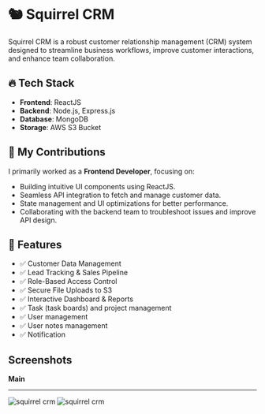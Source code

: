 # 🐿️ Squirrel CRM

Squirrel CRM is a robust customer relationship management (CRM) system designed to streamline business workflows, improve customer interactions, and enhance team collaboration.

## 🔥 Tech Stack

- **Frontend**: ReactJS
- **Backend**: Node.js, Express.js
- **Database**: MongoDB
- **Storage**: AWS S3 Bucket

## 🚀 My Contributions

I primarily worked as a **Frontend Developer**, focusing on:

- Building intuitive UI components using ReactJS.  
- Seamless API integration to fetch and manage customer data.  
- State management and UI optimizations for better performance.  
- Collaborating with the backend team to troubleshoot issues and improve API design.

## 📌 Features

- ✅ Customer Data Management  
- ✅ Lead Tracking & Sales Pipeline  
- ✅ Role-Based Access Control  
- ✅ Secure File Uploads to S3  
- ✅ Interactive Dashboard & Reports
- ✅ Task (task boards) and project management
- ✅ User management
- ✅ User notes management
- ✅ Notification

## Screenshots

**Main**
<hr>
<img src="https://zoro-dev.com/assets/github/crm1.png" alt="squirrel crm">
<img src="https://zoro-dev.com/assets/github/crm2.png" alt="squirrel crm">

